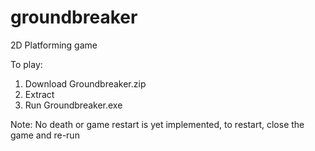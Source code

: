 # groundbreaker
 2D Platforming game


To play: 
1. Download Groundbreaker.zip
2. Extract
3. Run Groundbreaker.exe

Note: No death or game restart is yet implemented, to restart, close the game and re-run
